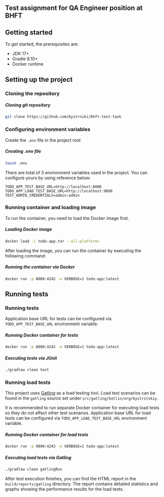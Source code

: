## Test assignment for QA Engineer position at BHFT

## Getting started
To get started, the prerequisites are:
- JDK 17+
- Gradle 8.10+
- Docker runtime

## Setting up the project

### Cloning the repository
##### Cloning git repository
```bash
git clone https://github.com/bystrniki/bhft-test-task
```

### Configuring environment variables
Create the `.env` file in the project root 
##### Creating .env file
```bash
touch .env
```
There are total of 3 environment variables used in the project. You can configure yours by using reference below:
```
TODO_APP_TEST_BASE_URL=http://localhost:8080
TODO_APP_LOAD_TEST_BASE_URL=http://localhost:9090
TEST_ADMIN_CREDENTIALS=admin:admin
```

### Running container and loading image

To run the container, you need to load the Docker image first.
##### Loading Docker image
```bash
docker load -i todo-app.tar --all-platforms
```

After loading the image, you can run the container by executing the following command:
##### Running the container via Docker
```bash
docker run -p 8080:4242 -e VERBOSE=1 todo-app:latest
```

## Running tests

### Running tests

Application base URL for tests can be configured via `TODO_APP_TEST_BASE_URL` environment variable.

##### Running Docker container for tests
```bash
docker run -p 8080:4242 -e VERBOSE=1 todo-app:latest
```

##### Executing tests via JUnit
```bash
./gradlew clean test
```

### Running load tests

This project uses [Gatling](https://docs.gatling.io/) as a load testing tool. Load test scenarios can be found in the `gatling` source set under `src/gatling/kotlin/org/bystritskiy`.

It is recommended to run separate Docker container for executing load tests so they do not affect other test scenarios. Application base URL for load tests can be configured via `TODO_APP_LOAD_TEST_BASE_URL` environment variable.

##### Running Docker container for load tests
```bash
docker run -p 9090:4242 -e VERBOSE=1 todo-app:latest
```

##### Executing load tests via Gatling
```bash
./gradlew clean gatlingRun
```

After test execution finishes, you can find the HTML report in the `build/reports/gatling` directory. The report contains detailed statistics and graphs showing the performance results for the load tests.